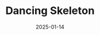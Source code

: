 ---
title: Dancing Skeleton
date: 2025-01-14
layout: layouts/artwork.njk
image: /images/uploads/art-14.jpg
price: 75000
status: available
medium: Oil on canvas
width: 24
height: 30
year: 2010
tags: [oil-painting, skeleton, dance, gothic]
buy_url:
---